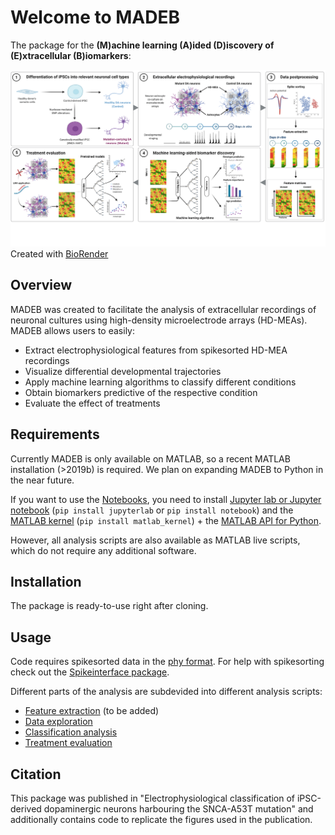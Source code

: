# Welcome to MADEB
The package for the **(M)achine learning (A)ided (D)iscovery of (E)xtracellular (B)iomarkers**:

![Analysis pipeline schematic](Figures/EphysDopaSchematic_300dpi_nontransparent.png)
Created with [BioRender](BioRender.com)

## Overview
MADEB was created to facilitate the analysis of extracellular recordings of neuronal cultures using high-density microelectrode arrays (HD-MEAs). MADEB allows users to easily:
- Extract electrophysiological features from spikesorted HD-MEA recordings
- Visualize differential developmental trajectories 
- Apply machine learning algorithms to classify different conditions
- Obtain biomarkers predictive of the respective condition
- Evaluate the effect of treatments

## Requirements
Currently MADEB is only available on MATLAB, so a recent MATLAB installation (>2019b) is required. We plan on expanding MADEB to Python in the near future.

If you want to use the [Notebooks](/Notebooks), you need to install [Jupyter lab or Jupyter notebook](https://jupyter.org/install) (`pip install jupyterlab` or `pip install notebook`) and the [MATLAB kernel](https://pypi.org/project/matlab-kernel/) (`pip install matlab_kernel`) + the [MATLAB API for Python](https://www.mathworks.com/help/matlab/matlab_external/install-the-matlab-engine-for-python.html). 

However, all analysis scripts are also available as MATLAB live scripts, which do not require any additional software. 


## Installation
The package is ready-to-use right after cloning. 

## Usage
Code requires spikesorted data in the [phy format](https://github.com/cortex-lab/phy). For help with spikesorting check out the [Spikeinterface package](https://spikeinterface.readthedocs.io/en/latest/). 

Different parts of the analysis are subdevided into different analysis scripts:
- [Feature extraction](/Notebooks/) (to be added)
- [Data exploration](/Notebooks/data_exploration.ipynb)
- [Classification analysis](/Notebooks/data_exploration.ipynb)
- [Treatment evaluation](/Notebooks/treatment_evaluation.ipynb)


## Citation
This package was published in "Electrophysiological classification of iPSC-derived dopaminergic neurons harbouring the SNCA-A53T mutation" and additionally contains code to replicate the figures used in the publication.
